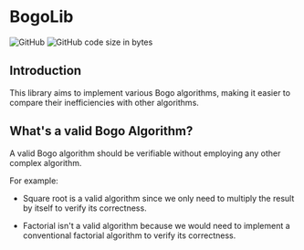 # BogoLib
![GitHub](https://img.shields.io/github/license/ThiagoDSMarcelino/bogo-lib?color=blue)
![GitHub code size in bytes](https://img.shields.io/github/languages/code-size/ThiagoDSMarcelino/bogo-lib)

## Introduction
This library aims to implement various Bogo algorithms, making it easier to compare their inefficiencies with other algorithms.

## What's a valid Bogo Algorithm?
A valid Bogo algorithm should be verifiable without employing any other complex algorithm. 

For example:

* Square root is a valid algorithm since we only need to multiply the result by itself to verify its correctness.

* Factorial isn't a valid algorithm because we would need to implement a conventional factorial algorithm to verify its correctness.
